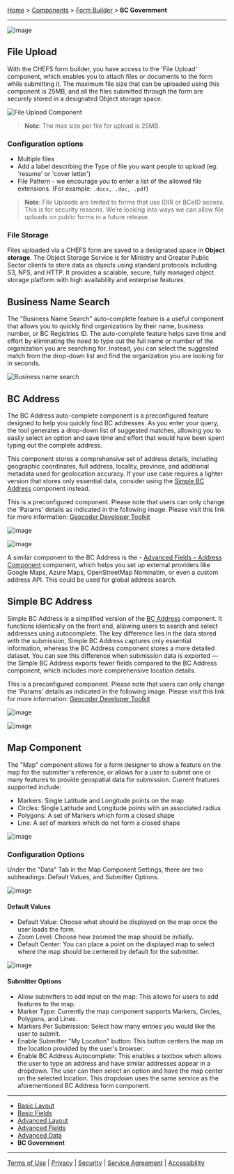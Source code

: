 [Home](index) > [Components](Components) > [Form Builder](Form-Builder) > **BC Government**
***

<!-- * [File Upload](#file-upload)
* [Business Name Search](#business-name-search)
* [BC Address](#bc-address) -->

![image](images/bc-gov.png)

## File Upload
<!-- **[Back to top](#top)** -->

With the CHEFS form builder, you have access to the 'File Upload' component, which enables you to attach files or documents to the form while submitting it. The maximum file size that can be uploaded using this component is 25MB, and all the files submitted through the form are securely stored in a designated Object storage space.

![File Upload Component](images/file-upload-1.png)

> **Note**: The max size per file for upload is 25MB.


### Configuration options

- Multiple files
- Add a label describing the Type of file you want people to upload (eg: 'resume' or 'cover letter')
- File Pattern - we encourage you to enter a list of the allowed file extensions. (For example: `.docx, .doc, .pdf`)

> **Note**: File Uploads are limited to forms that use IDIR or BCeID access. This is for security reasons. We’re looking into ways we can allow file uploads on public forms in a future release.

### File Storage

Files uploaded via a CHEFS form are saved to a designated space in **Object storage**. The Object Storage Service is for Ministry and Greater Public Sector clients to store data as objects using standard protocols including S3, NFS, and HTTP. It provides a scalable, secure, fully managed object storage platform with high availability and enterprise features.

## Business Name Search
<!-- **[Back to top](#top)** -->

The "Business Name Search" auto-complete feature is a useful component that allows you to quickly find organizations by their name, business number, or BC Registries ID. The auto-complete feature helps save time and effort by eliminating the need to type out the full name or number of the organization you are searching for. Instead, you can select the suggested match from the drop-down list and find the organization you are looking for in seconds.

![Business name search](images/bc-business.png)

## BC Address
<!-- **[Back to top](#top)** -->

The BC Address auto-complete component is a preconfigured feature designed to help you quickly find BC addresses. As you enter your query, the tool generates a drop-down list of suggested matches, allowing you to easily select an option and save time and effort that would have been spent typing out the complete address. 

This component stores a comprehensive set of address details, including geographic coordinates, full address, locality, province, and additional metadata used for geolocation accuracy. If your use case requires a lighter version that stores only essential data, consider using the [Simple BC Address](#simple-bc-address) component instead.

This is a preconfigured component. Please note that users can only change the 'Params' details as indicated in the following image. Please visit this link for more information: [Geocoder Developer Toolkit](https://bcgov.github.io/ols-devkit/examples/address_autocomplete.html)

![image](images/bc-address.png)

![image](images/bc-address-preview.png)

A similar component to the BC Address is the - [Advanced Fields – Address Component](Advanced-Fields#address) component, which helps you set up external providers like Google Maps, Azure Maps, OpenStreetMap Nominatim, or even a custom address API. This could be used for global address search. 



## Simple BC Address

Simple BC Address is a simplified version of the [BC Address](#bc-address) component. It functions identically on the front end, allowing users to search and select addresses using autocomplete. The key difference lies in the data stored with the submission, Simple BC Address captures only essential information, whereas the BC Address component stores a more detailed dataset. You can see this difference when submission data is exported — the Simple BC Address exports fewer fields compared to the BC Address component, which includes more comprehensive location details.


This is a preconfigured component. Please note that users can only change the 'Params' details as indicated in the following image. Please visit this link for more information: [Geocoder Developer Toolkit](https://bcgov.github.io/ols-devkit/examples/address_autocomplete.html)

![image](images/simple-bc-address-params.png)

![image](images/simple-bc-address.jpg)

## Map Component
<!-- **[Back to top](#top)** -->

The "Map" component allows for a form designer to show a feature on the map for the submitter's reference, or allows for a user to submit one or many features to provide geospatial data for submission. 
Current features supported include:
  - Markers: Single Latitude and Longitude points on the map
  - Circles: Single Latitude and Longitude points with an associated radius
  - Polygons: A set of Markers which form a closed shape
  - Line: A set of markers which do not form a closed shape

![image](images/map-component-1.png)



### Configuration Options 
Under the "Data" Tab in the Map Component Settings, there are two subheadings: Default Values, and Submitter Options.

![image](images/map-component-edit.png)

#### Default Values
  - Default Value: Choose what should be displayed on the map once the user loads the form.
  - Zoom Level: Choose how zoomed the map should be initially.
  - Default Center: You can place a point on the displayed map to select where the map should be centered by default for the submitter.

![image](images/map-component-edit2.png)

#### Submitter Options
  - Allow submitters to add input on the map: This allows for users to add features to the map.
  - Marker Type: Currently the map component supports Markers, Circles, Polygons, and Lines.  
  - Markers Per Submission: Select how many entries you would like the user to submit.
  - Enable Submitter "My Location" button: This button centers the map on the location provided by the user's browser.
  - Enable BC Address Autocomplete: This enables a textbox which allows the user to type an address and have similar addresses appear in a dropdown. The user can then select an option and have the map center on the selected location. This dropdown uses the same service as the aforementioned BC Address form component.


<!-- **[Back to top](#top)** -->

***
- [Basic Layout](Basic-Layout)
- [Basic Fields](Basic-Fields)
- [Advanced Layout](Advanced-Layout)
- [Advanced Fields](Advanced-Fields)
- [Advanced Data](Advanced-Data)
- **BC Government**

***
[Terms of Use](Terms-of-Use) | [Privacy](Privacy) | [Security](Security) | [Service Agreement](Service-Agreement) | [Accessibility](Accessibility)
